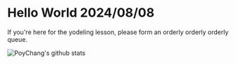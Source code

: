 # Hello World 2024/08/08

If you're here for the yodeling lesson, please form an orderly orderly orderly queue.

![PoyChang's github stats](https://github-readme-stats.vercel.app/api?username=poychang&show_icons=true&theme=dracula)
